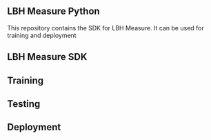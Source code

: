 ## LBH Measure Python
This repository contains the SDK for LBH Measure. 
It can be used for training and deployment 

## LBH Measure SDK

## Training

## Testing

## Deployment

